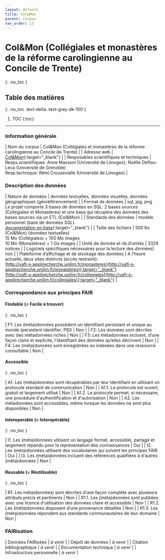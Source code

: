 ```yaml
---
layout: default
title: Col&Mon
parent: Corpus
nav_order: 13
---
```


# Col&Mon (Collégiales et monastères de la réforme carolingienne au Concile de Trente)
{: .no_toc }

## Table des matières
{: .no_toc .text-delta .text-grey-dk-100 }

1. TOC
{:toc}

---

### Information générale

| <span class="corpus-table-header-left">Nom du corpus</span>                           | Col&Mon (Collégiales et monastères de la réforme carolingienne au Concile de Trente) |
| <span class="corpus-table-header-left">Adresse web</span>                             | [Col&Mon](https://colemon.huma-num.fr){:target="_blank"} |
| <span class="corpus-table-header-left">Resposables scientifiques et techniques</span> | Resps.scientifiques: Anne Massoni (Université de Limoges); Noëlle Deflou-Leca (Université  de Grenoble) <br/> Resp.technique: Rémi Crouzevialle (Université de Limoges) |

### Description des données

| <span class="corpus-table-header-left">Nature de données</span>                                            | données textuelles, données visuelles, données géographiques (géoréférencement) |
| <span class="corpus-table-header-left">Format de données</span>                                            | sql, jpg, png <br/> Le projet comporte 3 bases de données en SQL: 2 bases sources (Collégiales et Monastères) et une base qui récupère des données des bases sources via un ETL (Col&Mon) |
| <span class="corpus-table-header-left">Standards des données</span>                                        | modèle personnel (base de données SQL). <br/> [documentation en ligne](https://cercorapps.univ-st-etienne.fr/colemon/metadonnees/){:target="_blank"} |
| <span class="corpus-table-header-left">Taille des fichiers</span>                                          | 500 Ko (Col&Mon) (données textuelles) <br/> 15 Mo (Collégiales) + 100 Mo images <br/> 10 Mo (Monastères) + 1 Go images |
| <span class="corpus-table-header-left">Unité de donnée et nb.d’unités</span>                               | 3329 notices |
| <span class="corpus-table-header-left">Logiciels spécifiques nécessaires pour la lecture des données</span>| non |
| <span class="corpus-table-header-left">Plateforme d’affichage et de stockage des données</span>            | A l’heure actuelle, deux sites distincts (accès restreint): <br/> [http://vafl-s-applirecherche.unilim.fr/monasteres](http://vafl-s-applirecherche.unilim.fr/monasteres){:target="_blank"} <br/> [http://vafl-s-applirecherche.unilim.fr/collegiales](http://vafl-s-applirecherche.unilim.fr/collegiales){:target="_blank"} |

### Correspondance aux principes FAIR

#### Findable (= Facile à trouver)
{: .no_toc }

| F1: Les (méta)données possèdent un identifiant persistant et unique au monde (persistent identifier, PID)	  | <span class="overview-table-no">Non</span> |
| F2: Les données sont décrites avec des métadonnées riches													  | <span class="overview-table-no">Non</span> |
| F3: Les métadonnées incluent, d’une façon claire et explicite, l’identifiant des données qu’elles décrivent | <span class="overview-table-no">Non</span> |
| F4: Les (méta)données sont enregistrées ou indexées dans une ressource consultable						  | <span class="overview-table-no">Non</span> |

#### Accessible
{: .no_toc }

| A1. Les (méta)données sont récupérables par leur identifiant en utilisant un protocole standard de communication | <span class="overview-table-no">Non</span> |
| A1.1. Le protocole est ouvert, gratuit et largement utilisé													   | <span class="overview-table-no">Non</span> |
| A1.2. Le protocole permet, si nécessaire, une procédure d'authentification et d'autorisation					   | <span class="overview-table-no">Non</span> |
| A2. Les métadonnées sont accessibles, même lorsque les données ne sont plus disponibles						   | <span class="overview-table-no">Non</span> |

#### Interoperable (= Interopérable)
{: .no_toc }

| I1. Les (méta)données utilisent un langage formel, accessible, partagé et largement répandu pour la représentation des connaissances | <span class="overview-table-yes">Oui</span> |
| I2. Les (méta)données utilisent des vocabulaires qui suivent les principes FAIR 													   | <span class="overview-table-yes">Oui</span> |
| I3. Les (méta)données incluent des références qualifiées à d'autres (méta)données 												   | <span class="overview-table-no">Non</span> |

#### Reusable (= Réutilisable)
{: .no_toc }

| R1. Les méta(données) sont décrites d’une façon complète avec plusieurs attributs précis et pertinents	| <span class="overview-table-no">Non</span> |
| R1.1. Les (méta)données sont publiées avec une licence d'utilisation des données claire et accessible 	| <span class="overview-table-no">Non</span> |
| R1.2. Les (méta)données disposent d’une provenance détaillée												| <span class="overview-table-no">Non</span> |
| R1.3. Les (méta)données répondent aux standards communautaires de leur domaine							| <span class="overview-table-no">Non</span> |

### FAIRisation

| <span class="corpus-table-header-left">Données FAIRisées</span>         	 | _à venir_ |
| <span class="corpus-table-header-left">Dépôt de données</span>          	 | _à venir_ |
| <span class="corpus-table-header-left">Citation bibliographique</span>  	 | _à venir_ |
| <span class="corpus-table-header-left">Documentation technique</span>   	 | _à venir_ |
| <span class="corpus-table-header-left">Infrastructure personnelle</span>   | _à venir_ |
